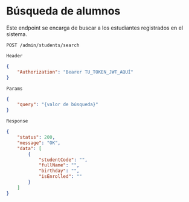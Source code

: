 # Búsqueda de alumnos
Este endpoint se encarga de buscar a los estudiantes registrados en el sistema.

```http
POST /admin/students/search
```
`Header`
```json
{
    "Authorization": "Bearer TU_TOKEN_JWT_AQUÍ"
}
```

`Params`
```json
{
    "query": "{valor de búsqueda}"
}
```

`Response`
```json
{
    "status": 200,
    "message": "OK",
    "data": [
        {
            "studentCode": "",
            "fullName": "",
            "birthday": "",
            "isEnrolled": ""
        }
    ]
}
```    






